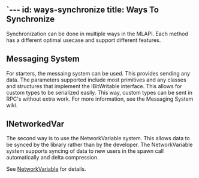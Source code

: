 `---
id: ways-synchronize
title: Ways To Synchronize
---

Synchronization can be done in multiple ways in the MLAPI. Each method has a different optimal usecase and support different features.

## Messaging System

For starters, the messaing system can be used. This provides sending any data. The parameters supported include most primitives and any classes and structures that implement the IBitWritable interface. This allows for custom types to be serialized easily. This way, custom types can be sent in RPC's without extra work. For more information, see the Messaging System wiki.

## INetworkedVar

The second way is to use the NetworkVariable system. This allows data to be synced by the library rather than by the developer. The NetworkVariable system supports syncing of data to new users in the spawn call automatically and delta compression. 

See [NetworkVariable](../mlapi-basics/networkvariable.md) for details.
